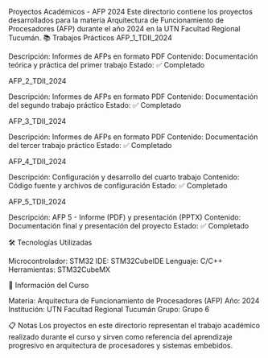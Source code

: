 Proyectos Académicos - AFP 2024
Este directorio contiene los proyectos desarrollados para la materia Arquitectura de Funcionamiento de Procesadores (AFP) durante el año 2024 en la UTN Facultad Regional Tucumán.
📚 Trabajos Prácticos
AFP_1_TDII_2024

Descripción: Informes de AFPs en formato PDF
Contenido: Documentación teórica y práctica del primer trabajo
Estado: ✅ Completado

AFP_2_TDII_2024

Descripción: Informes de AFPs en formato PDF
Contenido: Documentación del segundo trabajo práctico
Estado: ✅ Completado

AFP_3_TDII_2024

Descripción: Informes de AFPs en formato PDF
Contenido: Documentación del tercer trabajo práctico
Estado: ✅ Completado

AFP_4_TDII_2024

Descripción: Configuración y desarrollo del cuarto trabajo
Contenido: Código fuente y archivos de configuración
Estado: ✅ Completado

AFP_5_TDII_2024

Descripción: AFP 5 - Informe (PDF) y presentación (PPTX)
Contenido: Documentación final y presentación del proyecto
Estado: ✅ Completado

🛠️ Tecnologías Utilizadas

Microcontrolador: STM32
IDE: STM32CubeIDE
Lenguaje: C/C++
Herramientas: STM32CubeMX

👥 Información del Curso

Materia: Arquitectura de Funcionamiento de Procesadores (AFP)
Año: 2024
Institución: UTN Facultad Regional Tucumán
Grupo: Grupo 6

📋 Notas
Los proyectos en este directorio representan el trabajo académico realizado durante el curso y sirven como referencia del aprendizaje progresivo en arquitectura de procesadores y sistemas embebidos.
